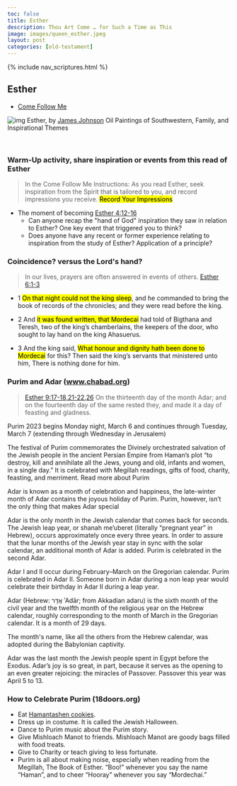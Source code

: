```yaml
---
toc: false
title: Esther
description: Thou Art Come … for Such a Time as This
image: images/queen_esther.jpeg
layout: post
categories: [old-testament]
---
```

{% include nav_scriptures.html %}

## Esther
- [Come Follow Me](https://www.churchofjesuschrist.org/study/manual/come-follow-me-for-sunday-school-old-testament-2022/31?lang=eng) 

![img]({{site.baseurl}}/images/queen_esther.jpeg) Esther, by [James Johnson](http://jamesjohnsonart.blogspot.com/2014/05/old-testament-women-portraits-esther.html) Oil Paintings of Southwestern, Family, and Inspirational Themes

<br>

### Warm-Up activity, share inspiration or events from this read of Esther
> In the Come Follow Me Instructions: As you read Esther, seek inspiration from the Spirit that is tailored to you, and record impressions you receive.  <mark>Record Your Impressions</mark>
- The moment of becoming [Esther 4:12-16](https://www.churchofjesuschrist.org/study/scriptures/ot/esth/4.12-16?lang=eng#p11)
    - Can anyone recap the "hand of God" inspiration they saw in relation to Esther?  One key event that triggered you to think?
    - Does anyone have any recent or former experience relating to inspiration from the study of Esther?  Application of a principle?

### Coincidence? versus the Lord's hand?
> In our lives, prayers are often answered in events of others. [Esther 6:1-3](https://www.churchofjesuschrist.org/study/scriptures/ot/esth/6.1-3?lang=eng)
- 1 <mark>On that night could not the king sleep</mark>, and he commanded to bring the book of records of the chronicles; and they were read before the king.

- 2 And <mark>it was found written, that Mordecai</mark> had told of Bigthana and Teresh, two of the king’s chamberlains, the keepers of the door, who sought to lay hand on the king Ahasuerus.

- 3 And the king said, <mark>What honour and dignity hath been done to Mordecai</mark> for this? Then said the king’s servants that ministered unto him, There is nothing done for him.


### Purim and Adar (www.chabad.org)
> [Esther 9:17-18,21-22,26](https://www.churchofjesuschrist.org/study/scriptures/ot/esth/9.17-18,21-22,26?lang=eng) On the thirteenth day of the month Adar; and on the fourteenth day of the same rested they, and made it a day of feasting and gladness.

Purim 2023 begins Monday night, March 6 and continues through Tuesday, March 7 (extending through Wednesday in Jerusalem)

The festival of Purim commemorates the Divinely orchestrated salvation of the Jewish people in the ancient Persian Empire from Haman’s plot “to destroy, kill and annihilate all the Jews, young and old, infants and women, in a single day.” It is celebrated with Megillah readings, gifts of food, charity, feasting, and merriment. Read more about Purim

Adar is known as a month of celebration and happiness, the late-winter month of Adar contains the joyous holiday of Purim. Purim, however, isn’t the only thing that makes Adar special

Adar is the only month in the Jewish calendar that comes back for seconds. The Jewish leap year, or shanah me’uberet (literally “pregnant year” in Hebrew), occurs approximately once every three years. In order to assure that the lunar months of the Jewish year stay in sync with the solar calendar, an additional month of Adar is added. Purim is celebrated in the second Adar.

Adar I and II occur during February–March on the Gregorian calendar.  Purim is celebrated in Adar II.  Someone born in Adar during a non leap year would celebrate their birthday in Adar II during a leap year.

Adar (Hebrew: אֲדָר ʾAdār; from Akkadian adaru) is the sixth month of the civil year and the twelfth month of the religious year on the Hebrew calendar, roughly corresponding to the month of March in the Gregorian calendar. It is a month of 29 days.

The month's name, like all the others from the Hebrew calendar, was adopted during the Babylonian captivity.

Adar was the last month the Jewish people spent in Egypt before the Exodus. Adar’s joy is so great, in part, because it serves as the opening to an even greater rejoicing: the miracles of Passover.  Passover this year was April 5 to 13.

### How to Celebrate Purim (18doors.org)
- Eat [Hamantashen cookies](https://18doors.org/recipe/peanut-butter-mm-hamantaschen/).
- Dress up in costume.  It is called the Jewish Halloween.
- Dance to Purim music about the Purim story.
- Give Mishloach Manot to friends. Mishloach Manot are goody bags filled with food treats.
- Give to Charity or teach giving to less fortunate.
- Purim is all about making noise, especially when reading from the Megillah, The Book of Esther. “Boo!” whenever you say the name “Haman”, and to cheer “Hooray” whenever you say “Mordechai.”
